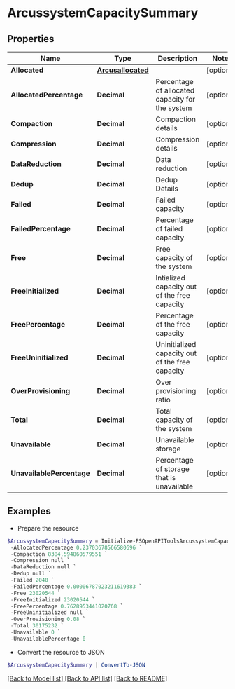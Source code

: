 # ArcussystemCapacitySummary
## Properties

Name | Type | Description | Notes
------------ | ------------- | ------------- | -------------
**Allocated** | [**Arcusallocated**](Arcusallocated.md) |  | [optional] 
**AllocatedPercentage** | **Decimal** | Percentage of allocated capacity for the system | [optional] 
**Compaction** | **Decimal** | Compaction details | [optional] 
**Compression** | **Decimal** | Compression details | [optional] 
**DataReduction** | **Decimal** | Data reduction | [optional] 
**Dedup** | **Decimal** | Dedup Details | [optional] 
**Failed** | **Decimal** | Failed capacity | [optional] 
**FailedPercentage** | **Decimal** | Percentage of failed capacity | [optional] 
**Free** | **Decimal** | Free capacity of the system | [optional] 
**FreeInitialized** | **Decimal** | Intialized capacity out of the free capacity | [optional] 
**FreePercentage** | **Decimal** | Percentage of the free capacity | [optional] 
**FreeUninitialized** | **Decimal** | Uninitialized capacity out of the free capacity | [optional] 
**OverProvisioning** | **Decimal** | Over provisioning ratio | [optional] 
**Total** | **Decimal** | Total capacity of the system | [optional] 
**Unavailable** | **Decimal** | Unavailable storage | [optional] 
**UnavailablePercentage** | **Decimal** | Percentage of storage that is unavailable | [optional] 

## Examples

- Prepare the resource
```powershell
$ArcussystemCapacitySummary = Initialize-PSOpenAPIToolsArcussystemCapacitySummary  -Allocated null `
 -AllocatedPercentage 0.23703678566580696 `
 -Compaction 8384.594860579551 `
 -Compression null `
 -DataReduction null `
 -Dedup null `
 -Failed 2048 `
 -FailedPercentage 0.00006787023211619383 `
 -Free 23020544 `
 -FreeInitialized 23020544 `
 -FreePercentage 0.7628953441020768 `
 -FreeUninitialized null `
 -OverProvisioning 0.08 `
 -Total 30175232 `
 -Unavailable 0 `
 -UnavailablePercentage 0
```

- Convert the resource to JSON
```powershell
$ArcussystemCapacitySummary | ConvertTo-JSON
```

[[Back to Model list]](../README.md#documentation-for-models) [[Back to API list]](../README.md#documentation-for-api-endpoints) [[Back to README]](../README.md)

